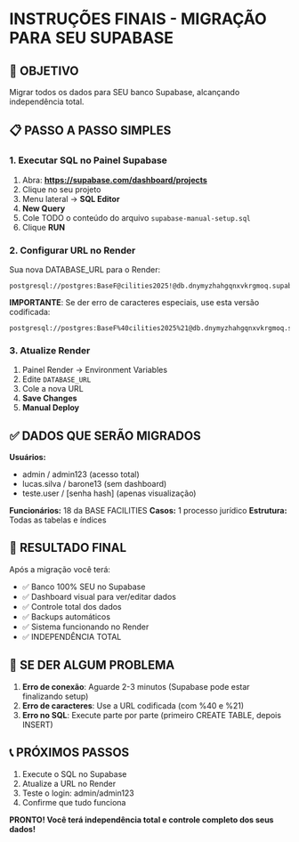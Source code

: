 # INSTRUÇÕES FINAIS - MIGRAÇÃO PARA SEU SUPABASE

## 🎯 OBJETIVO
Migrar todos os dados para SEU banco Supabase, alcançando independência total.

## 📋 PASSO A PASSO SIMPLES

### 1. Executar SQL no Painel Supabase
1. Abra: **https://supabase.com/dashboard/projects**
2. Clique no seu projeto
3. Menu lateral → **SQL Editor**
4. **New Query**
5. Cole TODO o conteúdo do arquivo `supabase-manual-setup.sql`
6. Clique **RUN**

### 2. Configurar URL no Render
Sua nova DATABASE_URL para o Render:
```
postgresql://postgres:BaseF@cilities2025!@db.dnymyzhahgqnxvkrgmoq.supabase.co:5432/postgres
```

**IMPORTANTE**: Se der erro de caracteres especiais, use esta versão codificada:
```
postgresql://postgres:BaseF%40cilities2025%21@db.dnymyzhahgqnxvkrgmoq.supabase.co:5432/postgres
```

### 3. Atualize Render
1. Painel Render → Environment Variables
2. Edite `DATABASE_URL`
3. Cole a nova URL
4. **Save Changes**
5. **Manual Deploy**

## ✅ DADOS QUE SERÃO MIGRADOS

**Usuários:**
- admin / admin123 (acesso total)
- lucas.silva / barone13 (sem dashboard)
- teste.user / [senha hash] (apenas visualização)

**Funcionários:** 18 da BASE FACILITIES
**Casos:** 1 processo jurídico
**Estrutura:** Todas as tabelas e índices

## 🎉 RESULTADO FINAL

Após a migração você terá:
- ✅ Banco 100% SEU no Supabase
- ✅ Dashboard visual para ver/editar dados
- ✅ Controle total dos dados
- ✅ Backups automáticos
- ✅ Sistema funcionando no Render
- ✅ INDEPENDÊNCIA TOTAL

## 🔧 SE DER ALGUM PROBLEMA

1. **Erro de conexão**: Aguarde 2-3 minutos (Supabase pode estar finalizando setup)
2. **Erro de caracteres**: Use a URL codificada (com %40 e %21)
3. **Erro no SQL**: Execute parte por parte (primeiro CREATE TABLE, depois INSERT)

## 📞 PRÓXIMOS PASSOS

1. Execute o SQL no Supabase
2. Atualize a URL no Render
3. Teste o login: admin/admin123
4. Confirme que tudo funciona

**PRONTO! Você terá independência total e controle completo dos seus dados!**